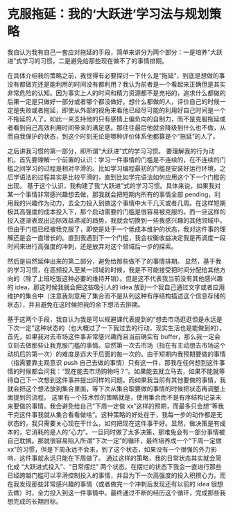# 克服拖延：我的‘大跃进’学习法与规划策略
我自认为我有自己一套应对拖延的手段，简单来讲分为两个部分：一是培养“大跃进”式学习的习惯，二是避免给那些现在做不了的事情排期。

在具体介绍我的策略之前，我觉得有必要探讨一下什么是“拖延”，到底是想做的事没有都做完还是能利用的时间没有都利用？我认为前者是一个看起来正确但是其实非常危险的认知。因为事实上人的时间和精力资源都不是充裕的，追求什么都做的后果一定是只做好一部分或者哪个都没做好。想什么都做的人，评价自己的时候一定是失败或者拖延，即使从外部的视角来看他已经尽可能的利用好自己时间是一个不拖延的人了。如此一来支持他的只有感情上偏负向的自制力，而不是克服拖延或者看到自己高效利用时间带来的满足感。那往往最后他就会降级到什么也不做，从而自我保护的状态，到这个时刻无论是哪种评价体系他都算是个“拖延”的人了。

之后讲我习惯的第一部分，即所谓“大跃进”式的学习习惯。
要理解我的行为动机，首先要理解一个前置的认识：学习一件事情的门槛是不连续的，在不连续的门槛之间学习的过程是相对平滑的。比如学习编程最初的门槛是安装好运行环境，之后学语法的过程其实是比较平滑的，直到比如学完语法如何应用这个下一个门槛的出现。
基于这个认识，我构建了我“大跃进”式的学习习惯。具体来说，如果我对某一个事情非常感兴趣想去做，那我就会把短期内所有的事情全部 pending，利用我的兴趣作为动力，去全力投入到做这个事情中大干几天或者几周。在这样短期极其高强度的成本投入下，那个启动需要的门槛是很容易被克服的。而一旦这样的投入逐渐表现出边际效益递减的趋势，我就会切换到一些我感兴趣的其他领域中。但由于门槛已经被我克服了，即使是处于一个低成本维护的状态，我对这件事的理解还是会一直增长的。直到我遇到下一个门槛，我会权衡收益决定我是再调度一段时间来进行高强度的冲刺，还是放弃对这个领域后一步的探索。

然后是自然延伸出来的第二部分，避免给那些做不了的事情排期。
显然，基于我的学习习惯，在高频投入至某一领域的时候，我是不可能接受把时间分配给其他方向的（除了上班吃饭这种必要的维持开销）。但是这不代表我当前没有其他感兴趣的 idea，那这时候我就会把这些吸引人的 idea 放到一个我自己通过文字或者应用维护的集合中（注意我刻意用了集合而不是队列这种有序结构描述这个信息存储的状态），并且避免在这时候把我的余下想法去排期。

基于这两个手段，我自认为我是可以规避课代表提到的“想去市场逛逛但是永远是下次一定”这种状态的（也大概过了一下我过去的行动，现实生活也是能做到的）。
首先，如果我对去市场这件事非常感兴趣而且当前确实有 buffer，那么我一定会立刻去做那些让我克服门槛的事情。显然第一次去市场（指在有主动想去市场这个动机后的第一次）的难度是远大于后面的每一次的。由于短期内我预期要做的事情（指需要靠主观意识 push 自己去做的事情）只有这一件，那我在任何想到这件事情的时候都会问我：“现在能去市场购物吗？”。如果能去就立马去，如果不能就等待自己下一次想到这件事并提出同样的问题。而如果我当前有其他要做的事情，我就会把这个想法放到集合里面，等下次从集合取要做的事情的时候把状态再调整上面提到的流程。
这里有一个技术性的策略就是，使用集合而不是有序结构记录未来要做的事情。我会避免给自己“下周一定做 xx”这样的预期，而最多只会想“等我干完这件事我就从集合看看做啥”。这种策略的好处在于，我每一步的动作都是无状态的，我只需要关心现在干什么，如何把现在这件事干好。显然，做决策是有成本的，它消耗的是人的“心力”。一旦同时做了太多决策，那难免会有一部分事情被自己耽搁。那就很容易陷入所谓“下次一定”的循环，最终培养成一个“下周一定做 xx”的习惯，但是下周永远不会来，到了这个状态，如果没有一个很强的外力影响，这件事就永远只能在下周做了。
通过这样的策略，我的日常状态其实就会简化成 “大跃进式投入”、“日常摆烂” 两个状态。在摆烂的状态下我会一直进行那些已经跨越门槛可以平滑控制投入的事情，并且为下一次高强度的投入积攒心力。而在我发现那些非常感兴趣的事情（或者做完一个冲刺后发现还有以前的 idea 很想去做）时，全力投入到这一件事情中。最终通过不断的经历这个循环，完成那些我想完成的长期目标。